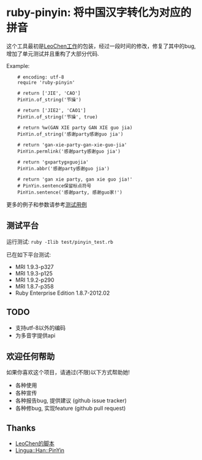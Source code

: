 # ruby-pinyin: 将中国汉字转化为对应的拼音

这个工具最初是[LeoChen工作](http://www.upulife.com/leo/?p=260)的包装，经过一段时间的修改，修复了其中的bug, 增加了单元测试并且重构了大部分代码.

Example:

        # encoding: utf-8
        require 'ruby-pinyin'

        # return ['JIE', 'CAO']
        PinYin.of_string('节操')

        # return ['JIE2', 'CAO1']
        PinYin.of_string('节操', true)

        # return %w(GAN XIE party GAN XIE guo jia)
        PinYin.of_string('感谢party感谢guo jia')

        # return 'gan-xie-party-gan-xie-guo-jia'
        PinYin.permlink('感谢party感谢guo jia')

        # return 'gxpartygxguojia'
        PinYin.abbr('感谢party感谢guo jia')

        # return 'gan xie party, gan xie guo jia!'
        # PinYin.sentence保留标点符号
        PinYin.sentence('感谢party, 感谢guo家!')

更多的例子和参数请参考[测试用例](https://github.com/janx/ruby-pinyin/blob/master/test/pinyin_test.rb)

## 测试平台 ##

运行测试: `ruby -Ilib test/pinyin_test.rb`

已在如下平台测试:

* MRI 1.9.3-p327
* MRI 1.9.3-p125
* MRI 1.9.2-p290
* MRI 1.8.7-p358
* Ruby Enterprise Edition 1.8.7-2012.02

## TODO ##

* 支持utf-8以外的编码
* 为多音字提供api

## 欢迎任何帮助 ##

如果你喜欢这个项目，请通过(不限)以下方式帮助她!

* 各种使用
* 各种宣传
* 各种报告bug, 提供建议  (github issue tracker)
* 各种修bug, 实现feature (github pull request)

## Thanks ##

* [LeoChen的脚本](http://www.upulife.com/leo/?p=260)
* [Lingua::Han::PinYin](http://www.fayland.org/journal/Han-PinYin.html)
